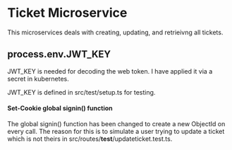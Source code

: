 # Ticket Microservice
This microservices deals with creating, updating, and retrieivng all tickets. 

## process.env.JWT_KEY
JWT_KEY is needed for decoding the web token.
I have applied it via a secret in kubernetes.  

JWT_KEY is defined in src/test/setup.ts for testing.

#### Set-Cookie global signin() function
The global signin() function has been changed to create a new ObjectId on every call. The reason for this is to simulate
 a user trying to update a ticket which is not theirs in src/routes/__test__/updateticket.test.ts.